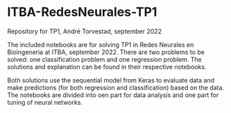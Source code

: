 # ITBA-RedesNeurales-TP1
Repository for TP1, André Torvestad, september 2022

The included notebooks are for solving TP1 in Redes Neurales en Bioingeneria at ITBA, september 2022. There are two problems to be solved: one classification problem and one regression problem. The solutions and explanation can be found in their respective notebooks. 

Both solutions use the sequential model from Keras to evaluate data and make predictions (for both regression and classification) based on the data. The notebooks are divided into oen part for data analysis and one part for tuning of neural networks. 
